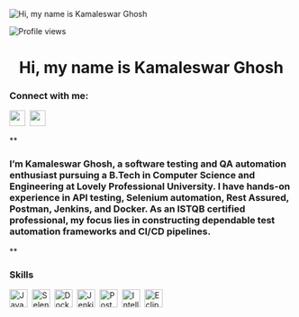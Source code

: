 ![ Hi, my name is Kamaleswar Ghosh](https://scrimba.com/articles/content/images/size/w2000/2022/08/Coding-or-Programming_-What-Is-the-Difference_-main-1.png)

![Profile views](https://komarev.com/ghpvc/?username=kamaleswarghosh55&label=Profile%20views&color=0e75b6&style=flat)

<div id="toc">
  <ul align="center" style="list-style: none">
    <summary>
      <h1>
         Hi, my name is Kamaleswar Ghosh
      </h1>
    </summary>
  </ul>
</div>

**<h3 align="left">Connect with me:</h3>** 
<p align="left"><a href="mailto:kamaleswarghosh55@gmail.com" target="_blank"><img src="https://img.shields.io/badge/Gmail-D14836?style=for-the-badge&logo=gmail&logoColor=white" height="28" style="margin-right: 4px"></a> <a href="https://www.linkedin.com/in/kamaleswarghosh/" target="_blank"><img src="https://img.shields.io/badge/LinkedIn-0077B5?style=for-the-badge&logo=linkedin&logoColor=white" height="28" style="margin-right: 4px"></a></p>

 **<h3 align="left">I’m Kamaleswar Ghosh, a software testing and QA automation enthusiast pursuing a B.Tech in Computer Science and Engineering at Lovely Professional University. I have hands-on experience in API testing, Selenium automation, Rest Assured, Postman, Jenkins, and Docker. As an ISTQB certified professional, my focus lies in constructing dependable test automation frameworks and CI/CD pipelines.
</h3>**

 **<h3 align="left">Skills</h3>**

<div style="display: flex; flex-wrap: wrap; gap: 4px; justify-content: left;"><img src="https://skillicons.dev/icons?i=java" height="32" alt="Java" style="margin-right: 4px"> <img src="https://skillicons.dev/icons?i=selenium" height="32" alt="Selenium" style="margin-right: 4px"> <img src="https://skillicons.dev/icons?i=docker" height="32" alt="Docker" style="margin-right: 4px"> <img src="https://skillicons.dev/icons?i=jenkins" height="32" alt="Jenkins" style="margin-right: 4px"> <img src="https://skillicons.dev/icons?i=postman" height="32" alt="Postman" style="margin-right: 4px"> <img src="https://skillicons.dev/icons?i=idea" height="32" alt="Intellij" style="margin-right: 4px"> <img src="https://skillicons.dev/icons?i=eclipse" height="32" alt="Eclipse" style="margin-right: 4px"></div>

